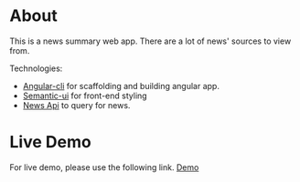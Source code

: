 # About
This is a news summary web app. There are a lot of news' sources to view from.

Technologies:
- [Angular-cli](https://github.com/angular/angular-cli) for scaffolding and building angular app.
- [Semantic-ui](http://semantic-ui.com/) for front-end styling
- [News Api](https://newsapi.org/) to query for news.


# Live Demo
For live demo, please use the following link.
[Demo](https://chhaymenghong.github.io/News/)
